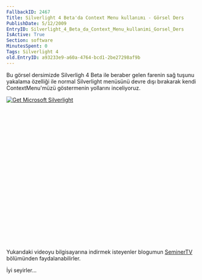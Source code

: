 ```yaml
---
FallbackID: 2467
Title: Silverlight 4 Beta'da Context Menu kullanımı - Görsel Ders
PublishDate: 5/12/2009
EntryID: Silverlight_4_Beta_da_Context_Menu_kullanimi_Gorsel_Ders
IsActive: True
Section: software
MinutesSpent: 0
Tags: Silverlight 4
old.EntryID: a93233e9-a60a-4764-bcd1-2be27298af9b
---
```

Bu görsel dersimizde Silverligh 4 Beta ile beraber gelen farenin sağ
tuşunu yakalama özelliği ile normal Silverlight menüsünü devre dışı
bırakarak kendi ContextMenu'müzü göstermenin yollarını inceliyoruz.

<div style="width:512px;height:384px;">

[![Get Microsoft
Silverlight](http://go2.microsoft.com/fwlink/?LinkId=108181)](http://go2.microsoft.com/fwlink/?LinkID=124807)

</div>

Yukarıdaki videoyu bilgisayarına indirmek isteyenler blogumun
[SeminerTV](http://daron.yondem.com/tr/formatpage.aspx?path=seminertv.format.html#GorselDersler)
bölümünden faydalanabilirler.

İyi seyirler...


